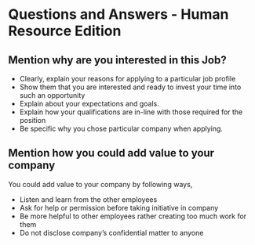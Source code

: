 # Questions and Answers - Human Resource Edition

##  Mention why are you interested in this Job?
- Clearly, explain your reasons for applying to a particular job profile
- Show them that you are interested and ready to invest your time into such an opportunity
- Explain about your expectations and goals.
- Explain how your qualifications are in-line with those required for the position
- Be specific why you chose particular company when applying.

## Mention how you could add value to your company
You could add value to your company by following ways,
- Listen and learn from the other employees
- Ask for help or permission before taking initiative in company
- Be more helpful to other employees rather creating too much work for them
- Do not disclose company’s confidential matter to anyone